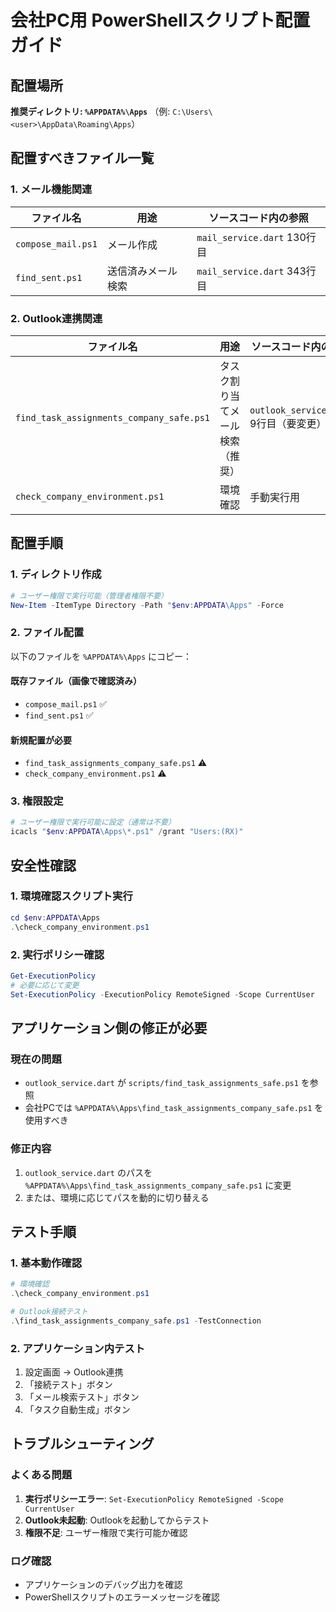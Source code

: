 # 会社PC用 PowerShellスクリプト配置ガイド

## 配置場所
**推奨ディレクトリ: `%APPDATA%\Apps`**
（例: `C:\Users\<user>\AppData\Roaming\Apps`）

## 配置すべきファイル一覧

### 1. メール機能関連
| ファイル名 | 用途 | ソースコード内の参照 |
|-----------|------|-------------------|
| `compose_mail.ps1` | メール作成 | `mail_service.dart` 130行目 |
| `find_sent.ps1` | 送信済みメール検索 | `mail_service.dart` 343行目 |

### 2. Outlook連携関連
| ファイル名 | 用途 | ソースコード内の参照 |
|-----------|------|-------------------|
| `find_task_assignments_company_safe.ps1` | タスク割り当てメール検索（推奨） | `outlook_service.dart` 9行目（要変更） |
| `check_company_environment.ps1` | 環境確認 | 手動実行用 |

## 配置手順

### 1. ディレクトリ作成
```powershell
# ユーザー権限で実行可能（管理者権限不要）
New-Item -ItemType Directory -Path "$env:APPDATA\Apps" -Force
```

### 2. ファイル配置
以下のファイルを `%APPDATA%\Apps` にコピー：

#### 既存ファイル（画像で確認済み）
- `compose_mail.ps1` ✅
- `find_sent.ps1` ✅

#### 新規配置が必要
- `find_task_assignments_company_safe.ps1` ⚠️
- `check_company_environment.ps1` ⚠️

### 3. 権限設定
```powershell
# ユーザー権限で実行可能に設定（通常は不要）
icacls "$env:APPDATA\Apps\*.ps1" /grant "Users:(RX)"
```

## 安全性確認

### 1. 環境確認スクリプト実行
```powershell
cd $env:APPDATA\Apps
.\check_company_environment.ps1
```

### 2. 実行ポリシー確認
```powershell
Get-ExecutionPolicy
# 必要に応じて変更
Set-ExecutionPolicy -ExecutionPolicy RemoteSigned -Scope CurrentUser
```

## アプリケーション側の修正が必要

### 現在の問題
- `outlook_service.dart` が `scripts/find_task_assignments_safe.ps1` を参照
- 会社PCでは `%APPDATA%\Apps\find_task_assignments_company_safe.ps1` を使用すべき

### 修正内容
1. `outlook_service.dart` のパスを `%APPDATA%\Apps\find_task_assignments_company_safe.ps1` に変更
2. または、環境に応じてパスを動的に切り替える

## テスト手順

### 1. 基本動作確認
```powershell
# 環境確認
.\check_company_environment.ps1

# Outlook接続テスト
.\find_task_assignments_company_safe.ps1 -TestConnection
```

### 2. アプリケーション内テスト
1. 設定画面 → Outlook連携
2. 「接続テスト」ボタン
3. 「メール検索テスト」ボタン
4. 「タスク自動生成」ボタン

## トラブルシューティング

### よくある問題
1. **実行ポリシーエラー**: `Set-ExecutionPolicy RemoteSigned -Scope CurrentUser`
2. **Outlook未起動**: Outlookを起動してからテスト
3. **権限不足**: ユーザー権限で実行可能か確認

### ログ確認
- アプリケーションのデバッグ出力を確認
- PowerShellスクリプトのエラーメッセージを確認
